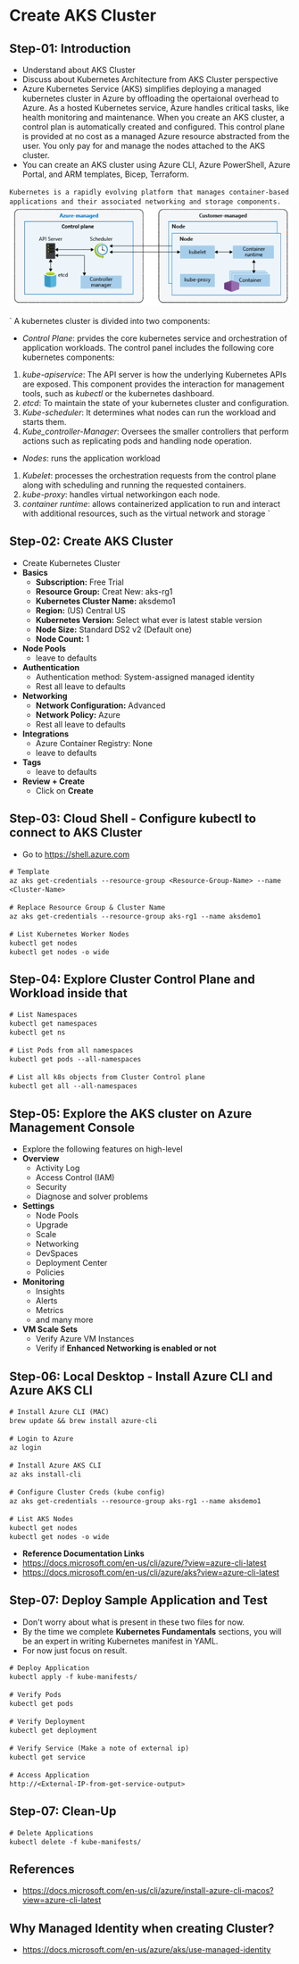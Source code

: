 # Create AKS Cluster

## Step-01: Introduction
- Understand about AKS Cluster
- Discuss about Kubernetes Architecture from AKS Cluster perspective
- Azure Kubernetes Service (AKS) simplifies deploying a managed kubernetes cluster in Azure by offloading the opertaional overhead to Azure. As a hosted Kubernetes service, Azure handles critical tasks, like health monitoring and maintenance. When you create an AKS cluster, a control plan is automatically created and configured. This control plane is provided at no cost as a managed Azure resource abstracted from the user. You only pay for and manage the nodes attached to the AKS cluster.
- You can create an AKS cluster using Azure CLI, Azure PowerShell, Azure Portal, and ARM templates, Bicep, Terraform.

`
Kubernetes is a rapidly evolving platform that manages container-based applications and their associated networking and storage components.
`
![Kubernetes Cluster Architecture](images/kubernates-cluster-architecture.png)

`
A kubernetes cluster is divided into two components:
- _Control Plane_: prvides the core kubernetes service and orchestration of application workloads. The control panel includes the following core kubernetes components:
1. _kube-apiservice_: The API server is how the underlying Kubernetes APIs are exposed. This component provides the interaction for management tools, such as _kubectl_ or the kubernetes dashboard.
2. _etcd_: To maintain the state of your kubernetes cluster and configuration.
3. _Kube-scheduler_: It determines what nodes can run the workload and starts them.
4. _Kube_controller-Manager_: Oversees the smaller controllers that perform actions such as replicating pods and handling node operation.
- _Nodes_: runs the application workload
1. _Kubelet_: processes the orchestration requests from the control plane along with scheduling and running the requested containers.
2. _kube-proxy_: handles virtual networkingon each node.
3. _container runtime_: allows containerized application to run and interact with additional resources, such as the virtual network and storage 
`

## Step-02: Create AKS Cluster
- Create Kubernetes Cluster
- **Basics**
  - **Subscription:** Free Trial
  - **Resource Group:** Creat New: aks-rg1
  - **Kubernetes Cluster Name:** aksdemo1
  - **Region:** (US) Central US
  - **Kubernetes Version:** Select what ever is latest stable version
  - **Node Size:** Standard DS2 v2 (Default one)
  - **Node Count:** 1
- **Node Pools**
  - leave to defaults
- **Authentication**
  - Authentication method: 	System-assigned managed identity
  - Rest all leave to defaults
- **Networking**
  - **Network Configuration:** Advanced
  - **Network Policy:** Azure
  - Rest all leave to defaults
- **Integrations**
  - Azure Container Registry: None
  - leave to defaults
- **Tags**
  - leave to defaults
- **Review + Create**
  - Click on **Create**


## Step-03: Cloud Shell - Configure kubectl to connect to AKS Cluster
- Go to https://shell.azure.com
```
# Template
az aks get-credentials --resource-group <Resource-Group-Name> --name <Cluster-Name>

# Replace Resource Group & Cluster Name
az aks get-credentials --resource-group aks-rg1 --name aksdemo1

# List Kubernetes Worker Nodes
kubectl get nodes 
kubectl get nodes -o wide
```

## Step-04: Explore Cluster Control Plane and Workload inside that
```
# List Namespaces
kubectl get namespaces
kubectl get ns

# List Pods from all namespaces
kubectl get pods --all-namespaces

# List all k8s objects from Cluster Control plane
kubectl get all --all-namespaces
```

## Step-05: Explore the AKS cluster on Azure Management Console
- Explore the following features on high-level
- **Overview**
  - Activity Log
  - Access Control (IAM)
  - Security
  - Diagnose and solver problems
- **Settings**
  - Node Pools
  - Upgrade
  - Scale
  - Networking
  - DevSpaces
  - Deployment Center
  - Policies
- **Monitoring**
  - Insights
  - Alerts
  - Metrics
  - and many more 
- **VM Scale Sets**
  - Verify Azure VM Instances
  - Verify if **Enhanced Networking is enabled or not**  



## Step-06: Local Desktop - Install Azure CLI and Azure AKS CLI
```
# Install Azure CLI (MAC)
brew update && brew install azure-cli

# Login to Azure
az login

# Install Azure AKS CLI
az aks install-cli

# Configure Cluster Creds (kube config)
az aks get-credentials --resource-group aks-rg1 --name aksdemo1

# List AKS Nodes
kubectl get nodes 
kubectl get nodes -o wide
```
- **Reference Documentation Links**
- https://docs.microsoft.com/en-us/cli/azure/?view=azure-cli-latest
- https://docs.microsoft.com/en-us/cli/azure/aks?view=azure-cli-latest

## Step-07: Deploy Sample Application and Test
- Don't worry about what is present in these two files for now. 
- By the time we complete **Kubernetes Fundamentals** sections, you will be an expert in writing Kubernetes manifest in YAML.
- For now just focus on result. 
```
# Deploy Application
kubectl apply -f kube-manifests/

# Verify Pods
kubectl get pods

# Verify Deployment
kubectl get deployment

# Verify Service (Make a note of external ip)
kubectl get service

# Access Application
http://<External-IP-from-get-service-output>
```

## Step-07: Clean-Up
```
# Delete Applications
kubectl delete -f kube-manifests/
```

## References
- https://docs.microsoft.com/en-us/cli/azure/install-azure-cli-macos?view=azure-cli-latest

## Why Managed Identity when creating Cluster?
- https://docs.microsoft.com/en-us/azure/aks/use-managed-identity